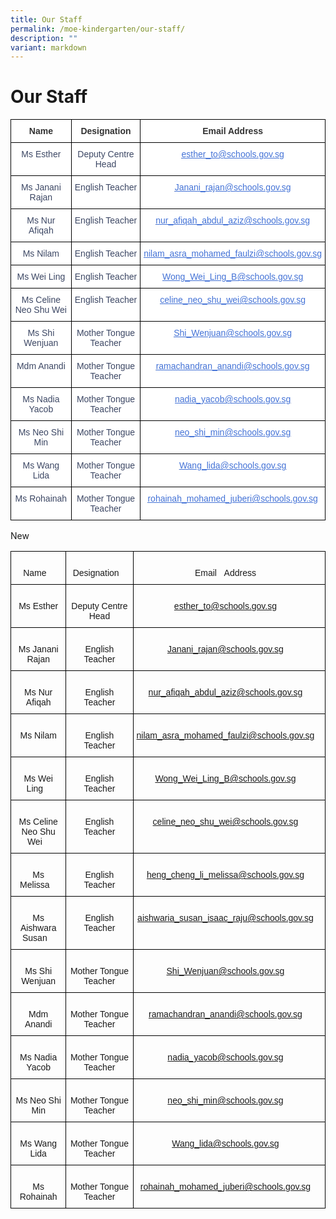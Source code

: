 ```yaml
---
title: Our Staff
permalink: /moe-kindergarten/our-staff/
description: ""
variant: markdown
---
```

# **Our Staff**



<table class="tg" style="border-collapse:collapse;border-spacing:0"><thead><tr><th style="background-color:#FFF;border-color:black;border-style:solid;border-width:1px;color:#323232;font-family:Arial, sans-serif;font-size:14px;font-weight:bold;overflow:hidden;padding:10px 5px;text-align:center;vertical-align:top;word-break:normal"><span style="font-weight:bold">Name</span></th><th style="background-color:#FFF;border-color:black;border-style:solid;border-width:1px;color:#323232;font-family:Arial, sans-serif;font-size:14px;font-weight:bold;overflow:hidden;padding:10px 5px;text-align:center;vertical-align:top;word-break:normal"><span style="font-weight:bold">Designation</span></th><th style="background-color:#FFF;border-color:black;border-style:solid;border-width:1px;color:#323232;font-family:Arial, sans-serif;font-size:14px;font-weight:bold;overflow:hidden;padding:10px 5px;text-align:center;vertical-align:top;word-break:normal"><span style="font-weight:bold">Email Address</span></th></tr></thead><tbody><tr><td style="background-color:#FFF;border-color:black;border-style:solid;border-width:1px;color:#3C4764;font-family:Arial, sans-serif;font-size:14px;overflow:hidden;padding:10px 5px;text-align:center;vertical-align:top;word-break:normal">Ms Esther</td><td style="background-color:#FFF;border-color:black;border-style:solid;border-width:1px;color:#3C4764;font-family:Arial, sans-serif;font-size:14px;overflow:hidden;padding:10px 5px;text-align:center;vertical-align:top;word-break:normal">Deputy Centre Head</td><td style="background-color:#FFF;border-color:black;border-style:solid;border-width:1px;color:#4372D6;font-family:Arial, sans-serif;font-size:14px;overflow:hidden;padding:10px 5px;text-align:center;text-decoration:underline;vertical-align:top;word-break:normal"><a href="mailto:esther_to@schools.gov.sg"><span style="text-decoration:underline;color:#4372D6;background-color:transparent">esther_to@schools.gov.sg</span></a></td></tr><tr><td style="background-color:#FFF;border-color:black;border-style:solid;border-width:1px;color:#3C4764;font-family:Arial, sans-serif;font-size:14px;overflow:hidden;padding:10px 5px;text-align:center;vertical-align:top;word-break:normal">Ms Janani Rajan</td><td style="background-color:#FFF;border-color:black;border-style:solid;border-width:1px;color:#3C4764;font-family:Arial, sans-serif;font-size:14px;overflow:hidden;padding:10px 5px;text-align:center;vertical-align:top;word-break:normal">English Teacher</td><td style="background-color:#FFF;border-color:black;border-style:solid;border-width:1px;color:#4372D6;font-family:Arial, sans-serif;font-size:14px;overflow:hidden;padding:10px 5px;text-align:center;text-decoration:underline;vertical-align:top;word-break:normal"><a href="mailto:Janani_rajan@schools.gov.sg"><span style="text-decoration:underline;color:#4372D6;background-color:transparent">Janani_rajan@schools.gov.sg</span></a></td></tr><tr><td style="background-color:#FFF;border-color:black;border-style:solid;border-width:1px;color:#3C4764;font-family:Arial, sans-serif;font-size:14px;overflow:hidden;padding:10px 5px;text-align:center;vertical-align:top;word-break:normal">Ms Nur Afiqah</td><td style="background-color:#FFF;border-color:black;border-style:solid;border-width:1px;color:#3C4764;font-family:Arial, sans-serif;font-size:14px;overflow:hidden;padding:10px 5px;text-align:center;vertical-align:top;word-break:normal">English Teacher</td><td style="background-color:#FFF;border-color:black;border-style:solid;border-width:1px;color:#4372D6;font-family:Arial, sans-serif;font-size:14px;overflow:hidden;padding:10px 5px;text-align:center;text-decoration:underline;vertical-align:top;word-break:normal"><a href="mailto:nur_afiqah_abdul_aziz@schools.gov.sg"><span style="text-decoration:underline;color:#4372D6;background-color:transparent">nur_afiqah_abdul_aziz@schools.gov.sg</span></a></td></tr><tr><td style="background-color:#FFF;border-color:black;border-style:solid;border-width:1px;color:#3C4764;font-family:Arial, sans-serif;font-size:14px;overflow:hidden;padding:10px 5px;text-align:center;vertical-align:top;word-break:normal">Ms Nilam</td><td style="background-color:#FFF;border-color:black;border-style:solid;border-width:1px;color:#3C4764;font-family:Arial, sans-serif;font-size:14px;overflow:hidden;padding:10px 5px;text-align:center;vertical-align:top;word-break:normal">English Teacher</td><td style="background-color:#FFF;border-color:black;border-style:solid;border-width:1px;color:#4372D6;font-family:Arial, sans-serif;font-size:14px;overflow:hidden;padding:10px 5px;text-align:center;text-decoration:underline;vertical-align:top;word-break:normal"><a href="mailto:nilam_asra_mohamed_faulzi@schools.gov.sg"><span style="text-decoration:underline;color:#4372D6;background-color:transparent">nilam_asra_mohamed_faulzi@schools.gov.sg</span></a></td></tr><tr><td style="background-color:#FFF;border-color:black;border-style:solid;border-width:1px;color:#3C4764;font-family:Arial, sans-serif;font-size:14px;overflow:hidden;padding:10px 5px;text-align:center;vertical-align:top;word-break:normal">Ms Wei Ling</td><td style="background-color:#FFF;border-color:black;border-style:solid;border-width:1px;color:#3C4764;font-family:Arial, sans-serif;font-size:14px;overflow:hidden;padding:10px 5px;text-align:center;vertical-align:top;word-break:normal">English Teacher</td><td style="background-color:#FFF;border-color:black;border-style:solid;border-width:1px;color:#4372D6;font-family:Arial, sans-serif;font-size:14px;overflow:hidden;padding:10px 5px;text-align:center;text-decoration:underline;vertical-align:top;word-break:normal"><a href="mailto:Wong_Wei_Ling_B@schools.gov.sg"><span style="text-decoration:underline;color:#4372D6;background-color:transparent">Wong_Wei_Ling_B@schools.gov.sg</span></a></td></tr><tr><td style="background-color:#FFF;border-color:black;border-style:solid;border-width:1px;color:#3C4764;font-family:Arial, sans-serif;font-size:14px;overflow:hidden;padding:10px 5px;text-align:center;vertical-align:top;word-break:normal">Ms Celine Neo Shu Wei</td><td style="background-color:#FFF;border-color:black;border-style:solid;border-width:1px;color:#3C4764;font-family:Arial, sans-serif;font-size:14px;overflow:hidden;padding:10px 5px;text-align:center;vertical-align:top;word-break:normal">English Teacher</td><td style="background-color:#FFF;border-color:black;border-style:solid;border-width:1px;color:#4372D6;font-family:Arial, sans-serif;font-size:14px;overflow:hidden;padding:10px 5px;text-align:center;text-decoration:underline;vertical-align:top;word-break:normal"><a href="mailto:celine_neo_shu_wei@schools.gov.sg"><span style="text-decoration:underline;color:#4372D6;background-color:transparent">celine_neo_shu_wei@schools.gov.sg</span></a></td></tr><tr><td style="background-color:#FFF;border-color:black;border-style:solid;border-width:1px;color:#3C4764;font-family:Arial, sans-serif;font-size:14px;overflow:hidden;padding:10px 5px;text-align:center;vertical-align:top;word-break:normal">Ms Shi Wenjuan</td><td style="background-color:#FFF;border-color:black;border-style:solid;border-width:1px;color:#3C4764;font-family:Arial, sans-serif;font-size:14px;overflow:hidden;padding:10px 5px;text-align:center;vertical-align:top;word-break:normal">Mother Tongue Teacher</td><td style="background-color:#FFF;border-color:black;border-style:solid;border-width:1px;color:#4372D6;font-family:Arial, sans-serif;font-size:14px;overflow:hidden;padding:10px 5px;text-align:center;text-decoration:underline;vertical-align:top;word-break:normal"><a href="mailto:Shi_Wenjuan@schools.gov.sg"><span style="text-decoration:underline;color:#4372D6;background-color:transparent">Shi_Wenjuan@schools.gov.sg</span></a></td></tr><tr><td style="background-color:#FFF;border-color:black;border-style:solid;border-width:1px;color:#3C4764;font-family:Arial, sans-serif;font-size:14px;overflow:hidden;padding:10px 5px;text-align:center;vertical-align:top;word-break:normal">Mdm Anandi</td><td style="background-color:#FFF;border-color:black;border-style:solid;border-width:1px;color:#3C4764;font-family:Arial, sans-serif;font-size:14px;overflow:hidden;padding:10px 5px;text-align:center;vertical-align:top;word-break:normal">Mother Tongue Teacher</td><td style="background-color:#FFF;border-color:black;border-style:solid;border-width:1px;color:#4372D6;font-family:Arial, sans-serif;font-size:14px;overflow:hidden;padding:10px 5px;text-align:center;text-decoration:underline;vertical-align:top;word-break:normal"><a href="mailto:ramachandran_anandi@schools.gov.sg"><span style="text-decoration:underline;color:#4372D6;background-color:transparent">ramachandran_anandi@schools.gov.sg</span></a></td></tr><tr><td style="background-color:#FFF;border-color:black;border-style:solid;border-width:1px;color:#3C4764;font-family:Arial, sans-serif;font-size:14px;overflow:hidden;padding:10px 5px;text-align:center;vertical-align:top;word-break:normal">Ms Nadia Yacob</td><td style="background-color:#FFF;border-color:black;border-style:solid;border-width:1px;color:#3C4764;font-family:Arial, sans-serif;font-size:14px;overflow:hidden;padding:10px 5px;text-align:center;vertical-align:top;word-break:normal">Mother Tongue Teacher</td><td style="background-color:#FFF;border-color:black;border-style:solid;border-width:1px;color:#4372D6;font-family:Arial, sans-serif;font-size:14px;overflow:hidden;padding:10px 5px;text-align:center;text-decoration:underline;vertical-align:top;word-break:normal"><a href="mailto:nadia_yacob@schools.gov.sg"><span style="text-decoration:underline;color:#4372D6;background-color:transparent">nadia_yacob@schools.gov.sg</span></a></td></tr><tr><td style="background-color:#FFF;border-color:black;border-style:solid;border-width:1px;color:#3C4764;font-family:Arial, sans-serif;font-size:14px;overflow:hidden;padding:10px 5px;text-align:center;vertical-align:top;word-break:normal">Ms Neo Shi Min</td><td style="background-color:#FFF;border-color:black;border-style:solid;border-width:1px;color:#3C4764;font-family:Arial, sans-serif;font-size:14px;overflow:hidden;padding:10px 5px;text-align:center;vertical-align:top;word-break:normal">Mother Tongue Teacher</td><td style="background-color:#FFF;border-color:black;border-style:solid;border-width:1px;color:#4372D6;font-family:Arial, sans-serif;font-size:14px;overflow:hidden;padding:10px 5px;text-align:center;text-decoration:underline;vertical-align:top;word-break:normal"><a href="mailto:neo_shi_min@schools.gov.sg"><span style="text-decoration:underline;color:#4372D6;background-color:transparent">neo_shi_min@schools.gov.sg</span></a></td></tr><tr><td style="background-color:#FFF;border-color:black;border-style:solid;border-width:1px;color:#3C4764;font-family:Arial, sans-serif;font-size:14px;overflow:hidden;padding:10px 5px;text-align:center;vertical-align:top;word-break:normal">Ms Wang Lida</td><td style="background-color:#FFF;border-color:black;border-style:solid;border-width:1px;color:#3C4764;font-family:Arial, sans-serif;font-size:14px;overflow:hidden;padding:10px 5px;text-align:center;vertical-align:top;word-break:normal">Mother Tongue Teacher</td><td style="background-color:#FFF;border-color:black;border-style:solid;border-width:1px;color:#4372D6;font-family:Arial, sans-serif;font-size:14px;overflow:hidden;padding:10px 5px;text-align:center;text-decoration:underline;vertical-align:top;word-break:normal"><a href="mailto:Wang_lida@schools.gov.sg"><span style="text-decoration:underline;color:#4372D6;background-color:transparent">Wang_lida@schools.gov.sg</span></a></td></tr><tr><td style="background-color:#FFF;border-color:black;border-style:solid;border-width:1px;color:#3C4764;font-family:Arial, sans-serif;font-size:14px;overflow:hidden;padding:10px 5px;text-align:center;vertical-align:top;word-break:normal">Ms Rohainah</td><td style="background-color:#FFF;border-color:black;border-style:solid;border-width:1px;color:#3C4764;font-family:Arial, sans-serif;font-size:14px;overflow:hidden;padding:10px 5px;text-align:center;vertical-align:top;word-break:normal">Mother Tongue Teacher</td><td style="background-color:#FFF;border-color:black;border-style:solid;border-width:1px;color:#4372D6;font-family:Arial, sans-serif;font-size:14px;overflow:hidden;padding:10px 5px;text-align:center;text-decoration:underline;vertical-align:top;word-break:normal"><a href="mailto:rohainah_mohamed_juberi@schools.gov.sg"><span style="text-decoration:underline;color:#4372D6;background-color:transparent">rohainah_mohamed_juberi@schools.gov.sg</span></a></td></tr></tbody></table>  

New    

<table class="tg" style="border-collapse:collapse;border-spacing:0"><thead><tr><th style="border-color:black;border-style:solid;border-width:1px;font-family:Arial, sans-serif;font-size:14px;font-weight:normal;overflow:hidden;padding:10px 5px;text-align:center;vertical-align:top;word-break:normal">&nbsp;&nbsp;&nbsp;<br>Name&nbsp;&nbsp;&nbsp;</th><th style="border-color:black;border-style:solid;border-width:1px;font-family:Arial, sans-serif;font-size:14px;font-weight:normal;overflow:hidden;padding:10px 5px;text-align:center;vertical-align:top;word-break:normal">&nbsp;&nbsp;&nbsp;<br>Designation&nbsp;&nbsp;&nbsp;</th><th style="border-color:black;border-style:solid;border-width:1px;font-family:Arial, sans-serif;font-size:14px;font-weight:normal;overflow:hidden;padding:10px 5px;text-align:center;vertical-align:top;word-break:normal">&nbsp;&nbsp;&nbsp;<br>Email&nbsp;&nbsp;&nbsp;Address&nbsp;&nbsp;&nbsp;</th></tr></thead><tbody><tr><td style="border-color:black;border-style:solid;border-width:1px;font-family:Arial, sans-serif;font-size:14px;overflow:hidden;padding:10px 5px;text-align:center;vertical-align:top;word-break:normal">   <br>Ms Esther</td><td style="border-color:black;border-style:solid;border-width:1px;font-family:Arial, sans-serif;font-size:14px;overflow:hidden;padding:10px 5px;text-align:center;vertical-align:top;word-break:normal">   <br>Deputy Centre Head  </td><td style="border-color:black;border-style:solid;border-width:1px;font-family:Arial, sans-serif;font-size:14px;overflow:hidden;padding:10px 5px;text-align:center;vertical-align:top;word-break:normal">&nbsp;&nbsp;&nbsp;<br><a href="mailto:esther_to@schools.gov.sg"><span style="text-decoration:none">esther_to@schools.gov.sg</span></a>&nbsp;&nbsp;&nbsp;</td></tr><tr><td style="border-color:black;border-style:solid;border-width:1px;font-family:Arial, sans-serif;font-size:14px;overflow:hidden;padding:10px 5px;text-align:center;vertical-align:top;word-break:normal">   <br>Ms Janani Rajan</td><td style="border-color:black;border-style:solid;border-width:1px;font-family:Arial, sans-serif;font-size:14px;overflow:hidden;padding:10px 5px;text-align:center;vertical-align:top;word-break:normal">   <br>English Teacher </td><td style="border-color:black;border-style:solid;border-width:1px;font-family:Arial, sans-serif;font-size:14px;overflow:hidden;padding:10px 5px;text-align:center;vertical-align:top;word-break:normal">&nbsp;&nbsp;&nbsp;<br><a href="mailto:Janani_rajan@schools.gov.sg"><span style="text-decoration:none">Janani_rajan@schools.gov.sg</span></a>&nbsp;&nbsp;&nbsp;</td></tr><tr><td style="border-color:black;border-style:solid;border-width:1px;font-family:Arial, sans-serif;font-size:14px;overflow:hidden;padding:10px 5px;text-align:center;vertical-align:top;word-break:normal">   <br>Ms Nur Afiqah</td><td style="border-color:black;border-style:solid;border-width:1px;font-family:Arial, sans-serif;font-size:14px;overflow:hidden;padding:10px 5px;text-align:center;vertical-align:top;word-break:normal">   <br>English Teacher</td><td style="border-color:black;border-style:solid;border-width:1px;font-family:Arial, sans-serif;font-size:14px;overflow:hidden;padding:10px 5px;text-align:center;vertical-align:top;word-break:normal">&nbsp;&nbsp;&nbsp;<br><a href="mailto:nur_afiqah_abdul_aziz@schools.gov.sg"><span style="text-decoration:none">nur_afiqah_abdul_aziz@schools.gov.sg</span></a>&nbsp;&nbsp;&nbsp;</td></tr><tr><td style="border-color:black;border-style:solid;border-width:1px;font-family:Arial, sans-serif;font-size:14px;overflow:hidden;padding:10px 5px;text-align:center;vertical-align:top;word-break:normal">   <br>Ms Nilam </td><td style="border-color:black;border-style:solid;border-width:1px;font-family:Arial, sans-serif;font-size:14px;overflow:hidden;padding:10px 5px;text-align:center;vertical-align:top;word-break:normal">   <br>English Teacher</td><td style="border-color:black;border-style:solid;border-width:1px;font-family:Arial, sans-serif;font-size:14px;overflow:hidden;padding:10px 5px;text-align:center;vertical-align:top;word-break:normal">&nbsp;&nbsp;&nbsp;<br><a href="mailto:nilam_asra_mohamed_faulzi@schools.gov.sg"><span style="text-decoration:none">nilam_asra_mohamed_faulzi@schools.gov.sg</span></a>&nbsp;&nbsp;&nbsp;</td></tr><tr><td style="border-color:black;border-style:solid;border-width:1px;font-family:Arial, sans-serif;font-size:14px;overflow:hidden;padding:10px 5px;text-align:center;vertical-align:top;word-break:normal">&nbsp;&nbsp;&nbsp;<br>Ms Wei Ling&nbsp;&nbsp;&nbsp;</td><td style="border-color:black;border-style:solid;border-width:1px;font-family:Arial, sans-serif;font-size:14px;overflow:hidden;padding:10px 5px;text-align:center;vertical-align:top;word-break:normal">   <br>English Teacher </td><td style="border-color:black;border-style:solid;border-width:1px;font-family:Arial, sans-serif;font-size:14px;overflow:hidden;padding:10px 5px;text-align:center;vertical-align:top;word-break:normal">&nbsp;&nbsp;&nbsp;<br><a href="mailto:Wong_Wei_Ling_B@schools.gov.sg"><span style="text-decoration:none">Wong_Wei_Ling_B@schools.gov.sg</span></a>&nbsp;&nbsp;&nbsp;</td></tr><tr><td style="border-color:black;border-style:solid;border-width:1px;font-family:Arial, sans-serif;font-size:14px;overflow:hidden;padding:10px 5px;text-align:center;vertical-align:top;word-break:normal">&nbsp;&nbsp;&nbsp;<br>Ms Celine Neo Shu Wei&nbsp;&nbsp;&nbsp;</td><td style="border-color:black;border-style:solid;border-width:1px;font-family:Arial, sans-serif;font-size:14px;overflow:hidden;padding:10px 5px;text-align:center;vertical-align:top;word-break:normal">   <br>English Teacher</td><td style="border-color:black;border-style:solid;border-width:1px;font-family:Arial, sans-serif;font-size:14px;overflow:hidden;padding:10px 5px;text-align:center;vertical-align:top;word-break:normal">&nbsp;&nbsp;&nbsp;<br><a href="mailto:celine_neo_shu_wei@schools.gov.sg"><span style="text-decoration:none">celine_neo_shu_wei@schools.gov.sg</span></a>&nbsp;&nbsp;&nbsp;</td></tr><tr><td style="border-color:black;border-style:solid;border-width:1px;font-family:Arial, sans-serif;font-size:14px;overflow:hidden;padding:10px 5px;text-align:center;vertical-align:top;word-break:normal">&nbsp;&nbsp;&nbsp;<br>Ms Melissa&nbsp;&nbsp;&nbsp;</td><td style="border-color:black;border-style:solid;border-width:1px;font-family:Arial, sans-serif;font-size:14px;overflow:hidden;padding:10px 5px;text-align:center;vertical-align:top;word-break:normal">   <br>English Teacher</td><td style="border-color:black;border-style:solid;border-width:1px;font-family:Arial, sans-serif;font-size:14px;overflow:hidden;padding:10px 5px;text-align:center;vertical-align:top;word-break:normal">&nbsp;&nbsp;&nbsp;<br><a href="mailto:heng_cheng_li_melissa@schools.gov.sg"><span style="text-decoration:none">heng_cheng_li_melissa@schools.gov.sg</span></a>&nbsp;&nbsp;&nbsp;</td></tr><tr><td style="border-color:black;border-style:solid;border-width:1px;font-family:Arial, sans-serif;font-size:14px;overflow:hidden;padding:10px 5px;text-align:center;vertical-align:top;word-break:normal">&nbsp;&nbsp;&nbsp;<br>Ms Aishwara Susan&nbsp;&nbsp;&nbsp;</td><td style="border-color:black;border-style:solid;border-width:1px;font-family:Arial, sans-serif;font-size:14px;overflow:hidden;padding:10px 5px;text-align:center;vertical-align:top;word-break:normal">   <br>English Teacher</td><td style="border-color:black;border-style:solid;border-width:1px;font-family:Arial, sans-serif;font-size:14px;overflow:hidden;padding:10px 5px;text-align:center;vertical-align:top;word-break:normal">&nbsp;&nbsp;&nbsp;<br><a href="mailto:aishwaria_susan_isaac_raju@schools.gov.sg"><span style="text-decoration:none">aishwaria_susan_isaac_raju@schools.gov.sg</span></a>&nbsp;&nbsp;&nbsp;</td></tr><tr><td style="border-color:black;border-style:solid;border-width:1px;font-family:Arial, sans-serif;font-size:14px;overflow:hidden;padding:10px 5px;text-align:center;vertical-align:top;word-break:normal">   <br>Ms Shi Wenjuan </td><td style="border-color:black;border-style:solid;border-width:1px;font-family:Arial, sans-serif;font-size:14px;overflow:hidden;padding:10px 5px;text-align:center;vertical-align:top;word-break:normal">   <br>Mother Tongue Teacher</td><td style="border-color:black;border-style:solid;border-width:1px;font-family:Arial, sans-serif;font-size:14px;overflow:hidden;padding:10px 5px;text-align:center;vertical-align:top;word-break:normal">&nbsp;&nbsp;&nbsp;<br><a href="mailto:Shi_Wenjuan@schools.gov.sg"><span style="text-decoration:none">Shi_Wenjuan@schools.gov.sg</span></a>&nbsp;&nbsp;&nbsp;</td></tr><tr><td style="border-color:black;border-style:solid;border-width:1px;font-family:Arial, sans-serif;font-size:14px;overflow:hidden;padding:10px 5px;text-align:center;vertical-align:top;word-break:normal">   <br>Mdm Anandi </td><td style="border-color:black;border-style:solid;border-width:1px;font-family:Arial, sans-serif;font-size:14px;overflow:hidden;padding:10px 5px;text-align:center;vertical-align:top;word-break:normal">   <br>Mother Tongue Teacher</td><td style="border-color:black;border-style:solid;border-width:1px;font-family:Arial, sans-serif;font-size:14px;overflow:hidden;padding:10px 5px;text-align:center;vertical-align:top;word-break:normal">&nbsp;&nbsp;&nbsp;<br><a href="mailto:ramachandran_anandi@schools.gov.sg"><span style="text-decoration:none">ramachandran_anandi@schools.gov.sg</span></a>&nbsp;&nbsp;&nbsp;</td></tr><tr><td style="border-color:black;border-style:solid;border-width:1px;font-family:Arial, sans-serif;font-size:14px;overflow:hidden;padding:10px 5px;text-align:center;vertical-align:top;word-break:normal">   <br>Ms Nadia Yacob</td><td style="border-color:black;border-style:solid;border-width:1px;font-family:Arial, sans-serif;font-size:14px;overflow:hidden;padding:10px 5px;text-align:center;vertical-align:top;word-break:normal">   <br>Mother Tongue Teacher</td><td style="border-color:black;border-style:solid;border-width:1px;font-family:Arial, sans-serif;font-size:14px;overflow:hidden;padding:10px 5px;text-align:center;vertical-align:top;word-break:normal">&nbsp;&nbsp;&nbsp;<br><a href="mailto:nadia_yacob@schools.gov.sg"><span style="text-decoration:none">nadia_yacob@schools.gov.sg</span></a>&nbsp;&nbsp;&nbsp;</td></tr><tr><td style="border-color:black;border-style:solid;border-width:1px;font-family:Arial, sans-serif;font-size:14px;overflow:hidden;padding:10px 5px;text-align:center;vertical-align:top;word-break:normal">   <br>Ms Neo Shi Min</td><td style="border-color:black;border-style:solid;border-width:1px;font-family:Arial, sans-serif;font-size:14px;overflow:hidden;padding:10px 5px;text-align:center;vertical-align:top;word-break:normal">   <br>Mother Tongue Teacher</td><td style="border-color:black;border-style:solid;border-width:1px;font-family:Arial, sans-serif;font-size:14px;overflow:hidden;padding:10px 5px;text-align:center;vertical-align:top;word-break:normal">&nbsp;&nbsp;&nbsp;<br><a href="mailto:neo_shi_min@schools.gov.sg"><span style="text-decoration:none">neo_shi_min@schools.gov.sg</span></a>&nbsp;&nbsp;&nbsp;</td></tr><tr><td style="border-color:black;border-style:solid;border-width:1px;font-family:Arial, sans-serif;font-size:14px;overflow:hidden;padding:10px 5px;text-align:center;vertical-align:top;word-break:normal">   <br>Ms Wang Lida</td><td style="border-color:black;border-style:solid;border-width:1px;font-family:Arial, sans-serif;font-size:14px;overflow:hidden;padding:10px 5px;text-align:center;vertical-align:top;word-break:normal">   <br>Mother Tongue Teacher</td><td style="border-color:black;border-style:solid;border-width:1px;font-family:Arial, sans-serif;font-size:14px;overflow:hidden;padding:10px 5px;text-align:center;vertical-align:top;word-break:normal">&nbsp;&nbsp;&nbsp;<br><a href="mailto:Wang_lida@schools.gov.sg"><span style="text-decoration:none">Wang_lida@schools.gov.sg</span></a>&nbsp;&nbsp;&nbsp;</td></tr><tr><td style="border-color:black;border-style:solid;border-width:1px;font-family:Arial, sans-serif;font-size:14px;overflow:hidden;padding:10px 5px;text-align:center;vertical-align:top;word-break:normal">   <br>Ms Rohainah </td><td style="border-color:black;border-style:solid;border-width:1px;font-family:Arial, sans-serif;font-size:14px;overflow:hidden;padding:10px 5px;text-align:center;vertical-align:top;word-break:normal">   <br>Mother Tongue Teacher </td><td style="border-color:black;border-style:solid;border-width:1px;font-family:Arial, sans-serif;font-size:14px;overflow:hidden;padding:10px 5px;text-align:center;vertical-align:top;word-break:normal">&nbsp;&nbsp;&nbsp;<br><a href="mailto:rohainah_mohamed_juberi@schools.gov.sg"><span style="text-decoration:none">rohainah_mohamed_juberi@schools.gov.sg</span></a>&nbsp;&nbsp;&nbsp;</td></tr></tbody></table>  
